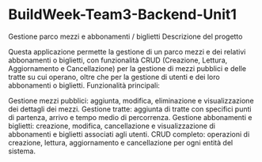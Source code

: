 # BuildWeek-Team3-Backend-Unit1
Gestione parco mezzi e abbonamenti / biglietti
Descrizione del progetto

Questa applicazione permette la gestione di un parco mezzi e dei relativi abbonamenti o biglietti, con funzionalità CRUD (Creazione, Lettura, Aggiornamento e Cancellazione) per la gestione di mezzi pubblici e delle tratte su cui operano, oltre che per la gestione di utenti e dei loro abbonamenti o biglietti.
Funzionalità principali:


 Gestione mezzi pubblici: aggiunta, modifica, eliminazione e visualizzazione dei dettagli dei mezzi.
 Gestione tratte: aggiunta di tratte con specifici punti di partenza, arrivo e tempo medio di percorrenza.
 Gestione abbonamenti e biglietti: creazione, modifica, cancellazione e visualizzazione di abbonamenti e biglietti associati agli utenti.
 CRUD completo: operazioni di creazione, lettura, aggiornamento e cancellazione per ogni entità del sistema.
